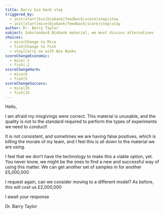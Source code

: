```yaml
---
title: Barry bio bank stay
triggered_by:
  - init|start|bio|biobank|feedback|score|step|stay
  - init|start|mice|biobank|feedback|score|step|stay
author: Dr. Barry Taylor
subject: Substandard Biobank material, we must discuss alternatives
choices:
  - mice|Change to Mice
  - fish|Change to Fish
  - stay|Carry on with Bio Banks
scoreChangeEconomic:
  - mice|-2
  - fish|-2
scoreChangeHarm:
  - mice|6
  - fish|5
scoreChangeSuccess:
  - mice|35
  - fish|25
---
```


Hello,

I am afraid my misgivings were correct. This material is unusable, and the quality is not to the standard required to perform the types of experiments we need to conduct!

It is not consistent, and sometimes we are having false positives, which is killing the morale of my team, and I feel this is all down to the material we are using.

I feel that we don’t have the technology to make this a viable option, yet. You never know, we might be the ones to find a new and successful way of using this matter. We can get another set of samples in for another £5,000,000

I request again, can we consider moving to a different model? As before, this will cost us £2,000,000

I await your response

Dr. Barry Taylor
